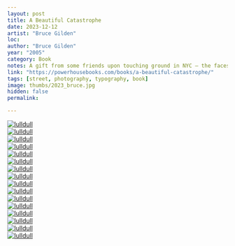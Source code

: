```yaml
---
layout: post
title: A Beautiful Catastrophe
date: 2023-12-12
artist: "Bruce Gilden"
loc: 
author: "Bruce Gilden"
year: "2005"
category: Book
notes: A gift from some friends upon touching ground in NYC – the faces in this book are still walking the streets there. 
link: "https://powerhousebooks.com/books/a-beautiful-catastrophe/"
tags: [street, photography, typography, book]
image: thumbs/2023_bruce.jpg
hidden: false
permalink:

---
```




<div class="post_image">
	<a href="{{ site.baseurl }}/images/posts/2023_bruce/011.jpg" target="_blank">
	<img src="{{ site.baseurl }}/images/posts/2023_bruce/011.jpg" alt="lulldull"></a>
</div>

<div class="post_image">
	<a href="{{ site.baseurl }}/images/posts/2023_bruce/003.jpg" target="_blank">
	<img src="{{ site.baseurl }}/images/posts/2023_bruce/003.jpg" alt="lulldull"></a>
</div>

<div class="post_image">
	<a href="{{ site.baseurl }}/images/posts/2023_bruce/002.jpg" target="_blank">
	<img src="{{ site.baseurl }}/images/posts/2023_bruce/002.jpg" alt="lulldull"></a>
</div>


<div class="post_image">
	<a href="{{ site.baseurl }}/images/posts/2023_bruce/004.jpg" target="_blank">
	<img src="{{ site.baseurl }}/images/posts/2023_bruce/004.jpg" alt="lulldull"></a>
</div>

<div class="post_image">
	<a href="{{ site.baseurl }}/images/posts/2023_bruce/005.jpg" target="_blank">
	<img src="{{ site.baseurl }}/images/posts/2023_bruce/005.jpg" alt="lulldull"></a>
</div>

<div class="post_image">
	<a href="{{ site.baseurl }}/images/posts/2023_bruce/006.jpg" target="_blank">
	<img src="{{ site.baseurl }}/images/posts/2023_bruce/006.jpg" alt="lulldull"></a>
</div>

<div class="post_image">
	<a href="{{ site.baseurl }}/images/posts/2023_bruce/007.jpg" target="_blank">
	<img src="{{ site.baseurl }}/images/posts/2023_bruce/007.jpg" alt="lulldull"></a>
</div>

<div class="post_image">
	<a href="{{ site.baseurl }}/images/posts/2023_bruce/008.jpg" target="_blank">
	<img src="{{ site.baseurl }}/images/posts/2023_bruce/008.jpg" alt="lulldull"></a>
</div>

<div class="post_image">
	<a href="{{ site.baseurl }}/images/posts/2023_bruce/009.jpg" target="_blank">
	<img src="{{ site.baseurl }}/images/posts/2023_bruce/009.jpg" alt="lulldull"></a>
</div>

<div class="post_image">
	<a href="{{ site.baseurl }}/images/posts/2023_bruce/010.jpg" target="_blank">
	<img src="{{ site.baseurl }}/images/posts/2023_bruce/010.jpg" alt="lulldull"></a>
</div>

<div class="post_image">
	<a href="{{ site.baseurl }}/images/posts/2023_bruce/001.jpg" target="_blank">
	<img src="{{ site.baseurl }}/images/posts/2023_bruce/001.jpg" alt="lulldull"></a>
</div>

<div class="post_image">
	<a href="{{ site.baseurl }}/images/posts/2023_bruce/012.jpg" target="_blank">
	<img src="{{ site.baseurl }}/images/posts/2023_bruce/012.jpg" alt="lulldull"></a>
</div>

<div class="post_image">
	<a href="{{ site.baseurl }}/images/posts/2023_bruce/014.jpg" target="_blank">
	<img src="{{ site.baseurl }}/images/posts/2023_bruce/014.jpg" alt="lulldull"></a>
</div>

<div class="post_image">
	<a href="{{ site.baseurl }}/images/posts/2023_bruce/015.jpg" target="_blank">
	<img src="{{ site.baseurl }}/images/posts/2023_bruce/015.jpg" alt="lulldull"></a>
</div>

<div class="post_image">
	<a href="{{ site.baseurl }}/images/posts/2023_bruce/016.jpg" target="_blank">
	<img src="{{ site.baseurl }}/images/posts/2023_bruce/016.jpg" alt="lulldull"></a>
</div>

<div class="post_image">
	<a href="{{ site.baseurl }}/images/posts/2023_bruce/017.jpg" target="_blank">
	<img src="{{ site.baseurl }}/images/posts/2023_bruce/017.jpg" alt="lulldull"></a>
</div>